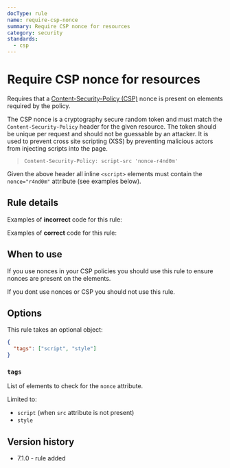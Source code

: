 ```yaml
---
docType: rule
name: require-csp-nonce
summary: Require CSP nonce for resources
category: security
standards:
  - csp
---
```


# Require CSP nonce for resources

Requires that a [Content-Security-Policy (CSP)][mdn-csp] nonce is present on elements required by the policy.

The CSP nonce is a cryptography secure random token and must match the `Content-Security-Policy` header for the given resource.
The token should be unique per request and should not be guessable by an attacker.
It is used to prevent cross site scripting (XSS) by preventing malicious actors from injecting scripts into the page.

> `Content-Security-Policy: script-src 'nonce-r4nd0m'`

Given the above header all inline `<script>` elements must contain the `nonce="r4nd0m"` attribute (see examples below).

[mdn-csp]: https://developer.mozilla.org/en-US/docs/Web/HTTP/CSP

## Rule details

Examples of **incorrect** code for this rule:

<validate name="incorrect" rules="require-csp-nonce">
	<script>
		doFancyStuff();
	</script>
</validate>

Examples of **correct** code for this rule:

<validate name="correct" rules="require-csp-nonce">
	<script nonce="r4nd0m">
		doFancyStuff();
	</script>
</validate>

## When to use

If you use nonces in your CSP policies you should use this rule to ensure nonces are present on the elements.

If you dont use nonces or CSP you should not use this rule.

## Options

This rule takes an optional object:

```json
{
  "tags": ["script", "style"]
}
```

### `tags`

List of elements to check for the `nonce` attribute.

Limited to:

- `script` (when `src` attribute is not present)
- `style`

## Version history

- 7.1.0 - rule added
